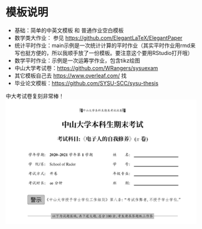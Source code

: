 # 模板说明

* 基础：简单的中英文模板 和 普通作业空白模板
* 数学类大作业： 参见 https://github.com/ElegantLaTeX/ElegantPaper 
* 统计平时作业：main示例是一次统计计算的平时作业（其实平时作业用rmd来写也挺方便的，所以我顺手放了一份模板。要注意这个要用RStudio打开哦）
* 数学平时作业：示例是一次运筹学作业，包含tikz绘图
* 中山大学考试卷：https://github.com/WRangers/sysuexam
* 其它模板自己去 https://www.overleaf.com/ 找
* 毕业论文模板：https://github.com/SYSU-SCC/sysu-thesis


中大考试卷复刻非常棒！
![](../img/sysuexam.png)